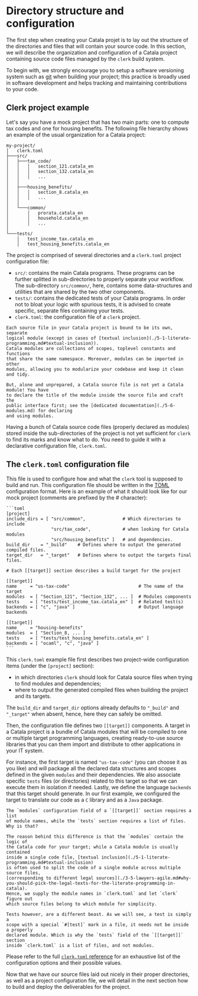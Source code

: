 # Directory structure and configuration

<div id="tock" data-block_title="Summary"></div>
<div id="tocw"></div>

The first step when creating your Catala projet is to lay out the structure of
the directories and files that will contain your source code. In this section,
we will describe the organization and configuration of a Catala project
containing source code files managed by the `clerk` build system.

To begin with, we strongly encourage you to setup a software versioning system
such as [git](https://git-scm.com/) when building your project; this practice is
broadly used in software development and helps tracking and maintaining
contributions to your code.

## Clerk project example

Let's say you have a mock project that has two main parts: one to
compute tax codes and one for housing benefits. The following file
hierarchy shows an example of the usual organization for a Catala project:

```
my-project/
│   clerk.toml
├───src/
│   ├───tax_code/
│   │   │   section_121.catala_en
│   │   │   section_132.catala_en
│   │   │   ...
│   │
│   ├───housing_benefits/
│   │   │   section_8.catala_en
│   │   │   ...
│   │
│   └───common/
│       │   prorata.catala_en
│       │   household.catala_en
│       │   ...
│
└───tests/
    │   test_income_tax.catala_en
    │   test_housing_benefits.catala_en
```

The project is comprised of several directories and a `clerk.toml`
project configuration file:
- `src/`: contains the main Catala programs. These programs can be
  further splitted in sub-directories to properly separate your
  workflow. The sub-directory `src/common/`, here, contains some
  data-structures and utilities that are shared by the two other
  components.
- `tests/`: contains the dedicated tests of your Catala programs. In
  order not to bloat your logic with spurious tests, it is advised to
  create specific, separate files containing your tests.
- `clerk.toml`: the configuration file of a `clerk` project.

~~~~~~admonish danger title="Declare your modules!"
Each source file in your Catala project is bound to be its own, separate
logical module (except in cases of [textual inclusion](./5-1-literate-programming.md#textual-inclusion)).
Catala modules are collections of scopes, toplevel constants and functions
that share the same namespace. Moreover, modules can be imported in other
modules, allowing you to modularize your codebase and keep it clean and tidy.

But, alone and unprepared, a Catala source file is not yet a Catala module! You have
to declare the title of the module inside the source file and craft the
public interface first; see the [dedicated documentation](./5-6-modules.md) for declaring
and using modules.
~~~~~~

Having a bunch of Catala source code files (properly declared as modules) stored
inside the sub-directories of the project is not yet sufficient for `clerk` to
find its marks and know what to do. You need to guide it with a declarative
configuration file, `clerk.toml`.


## The `clerk.toml` configuration file

This file is used to configure how and what the `clerk` tool is
supposed to build and run. This configuration file should be written
in the [TOML](https://toml.io/en/) configuration format. Here is an
example of what it should look like for our mock project (comments are
prefixed by the # character):

~~~admonish note title="`clerk.toml` configuration file for `my-project`"
```toml
[project]
include_dirs = [ "src/common",              # Which directories to include
                 "src/tax_code",            # when looking for Catala modules
                 "src/housing_benefits" ]   # and dependencies.
build_dir    = "_build"    # Defines where to output the generated compiled files.
target_dir   = "_target"   # Defines where to output the targets final files.

# Each [[target]] section describes a build target for the project

[[target]]
name     = "us-tax-code"                          # The name of the target
modules  = [ "Section_121", "Section_132", ... ]  # Modules components
tests    = [ "tests/test_income_tax.catala_en" ]  # Related test(s)
backends = [ "c", "java" ]                        # Output language backends

[[target]]
name     = "housing-benefits"
modules  = [ "Section_8, ... ]
tests    = [ "tests/test_housing_benefits.catala_en" ]
backends = [ "ocaml", "c", "java" ]
```
~~~

This `clerk.toml` example file first describes two project-wide configuration items
(under the `[project]` section):
* in which directories `clerk` should look for Catala source files when trying to find modules
  and dependencies;
* where to output the generated compiled files when building the project and
  its targets.

The `build_dir` and `target_dir` options already defaults to `"_build"` and
`"_target"` when absent, hence, here they can safely be omitted.

Then, the configuration file defines two `[[target]]` components. A target in a
Catala project is a bundle of Catala modules that will be compiled to one or
multiple target programming languages, creating ready-to-use source libraries
that you can them import and distribute to other applications in your IT system.

For instance, the first target is named `"us-tax-code"` (you can choose it as
you like) and will package all the declared data structures and scopes defined
in the given `modules` and their dependencies. We also associate specific
`tests` files (or directories) related to this target so that we can execute
them in isolation if needed. Lastly, we define the language `backends` that this
target should generate. In our first example, we configured the target to
translate our code as a `C` library and as a `Java` package.


~~~admonish question title="Modules or files?"
The `modules` configuration field of a `[[target]]` section requires a list
of module names, while the `tests` section requires a list of files. Why is that?

The reason behind this difference is that the `modules` contain the logic of
the Catala code for your target; while a Catala module is usually contained
inside a single code file, [textual inclusion](./5-1-literate-programming.md#textual-inclusion)
is often used to split the code of a single module across multiple source files,
[corresponding to different legal sources](./3-5-lawyers-agile.md#why-you-should-pick-the-legal-texts-for-the-literate-programming-in-catala).
Hence, we supply the module names in `clerk.toml` and let `clerk` figure out
which source files belong to which module for simplicity.

Tests however, are a different beast. As we will see, a test is simply a
scope with a special `#[test]` mark in a file, it needs not be inside a properly
declared module. Which is why the `tests` field of the `[[target]]` section
inside `clerk.toml` is a list of files, and not modules.
~~~

Please refer to the full [`clerk.toml` reference](./6-1-clerk-toml.md) for
an exhaustive list of the configuration options and their possible values.

Now that we have our source files laid out nicely in their proper directories,
as well as a project configuration file, we will detail in the next section how
to build and deploy the deliverables for the project.
